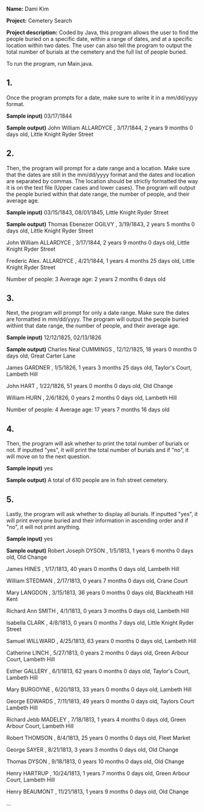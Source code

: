 **Name:** Dami Kim

**Project:** Cemetery Search

**Project description:** Coded by Java, this program allows the user to find the people buried on a specific date, within a range of dates, and at a specific location within two dates. 
The user can also tell the program to output the total number of burials at the cemetery and the full list of people buried. 

To run the program, run Main.java.

## 1.
Once the program prompts for a date, make sure to write it in a mm/dd/yyyy format.

**Sample input)**
03/17/1844

**Sample output)**
John William ALLARDYCE , 3/17/1844, 2 years 9 months 0 days old, Little Knight Ryder Street 


## 2.
Then, the program will prompt for a date range and a location. Make sure that the dates are still in the mm/dd/yyyy format and the dates and location are separated by commas. 
The location should be strictly formatted the way it is on the text file (Upper cases and lower cases). The program will output the people buried within that date range, the number of people,
and their average age. 

**Sample input)**
03/15/1843, 08/01/1845, Little Knight Ryder Street


**Sample output)**
Thomas Ebenezer OGILVY , 3/19/1843, 2 years 5 months 0 days old, Little Knight Ryder Street 

John William ALLARDYCE , 3/17/1844, 2 years 9 months 0 days old, Little Knight Ryder Street 

Frederic Alex. ALLARDYCE , 4/21/1844, 1 years 4 months 25 days old, Little Knight Ryder Street 

Number of people: 3
Average age: 2 years 2 months 6 days old


## 3.
Next, the program will prompt for only a date range. Make sure the dates are formatted in mm/dd/yyyy. The program will output the people buried withint that date range, the number of people,
and their average age.

**Sample input)**
12/12/1825, 02/13/1826

**Sample output)**
Charles Neal CUMMINGS , 12/12/1825, 18 years 0 months 0 days old, Great Carter Lane 

James GARDNER , 1/5/1826, 1 years 3 months 25 days old, Taylor's Court, Lambeth Hill 

John HART , 1/22/1826, 51 years 0 months 0 days old, Old Change 

William HURN , 2/6/1826, 0 years 2 months 0 days old, Lambeth Hill 

Number of people: 4
Average age: 17 years 7 months 16 days old

## 4.
Then, the program will ask whether to print the total number of burials or not. If inputted "yes", it will print the total number of burials and if "no", it will move on to the next question.

**Sample input)**
yes

**Sample output)**
A total of 610 people are in fish street cemetery.

## 5.
Lastly, the program will ask whether to display all burials. If inputted "yes", it will print everyone buried and their information in ascending order and if "no", 
it will not print anything.

**Sample input)**
yes

**Sample output)**
Robert Joseph DYSON , 1/5/1813, 1 years 6 months 0 days old, Old Change 

James HINES , 1/17/1813, 40 years 0 months 0 days old, Lambeth Hill 

William STEDMAN , 2/17/1813, 0 years 7 months 0 days old, Crane Court 

Mary LANGDON , 3/15/1813, 36 years 0 months 0 days old, Blackheath Hill Kent 

Richard Ann SMITH , 4/1/1813, 0 years 3 months 0 days old, Lambeth Hill 

Isabella CLARK , 4/8/1813, 0 years 0 months 7 days old, Little Knight Ryder Street 

Samuel WILLWARD , 4/25/1813, 63 years 0 months 0 days old, Lambeth Hill 

Catherine LINCH , 5/27/1813, 0 years 2 months 0 days old, Green Arbour Court, Lambeth Hill 

Esther GALLERY , 6/1/1813, 62 years 0 months 0 days old, Taylor's Court, Lambeth Hill 

Mary BURGOYNE , 6/20/1813, 33 years 0 months 0 days old, Lambeth Hill 

George EDWARDS , 7/11/1813, 49 years 0 months 0 days old, Taylors Court Lambeth Hill 

Richard Jebb MADELEY , 7/18/1813, 1 years 4 months 0 days old, Green Arbour Court, Lambeth Hill 

Robert THOMSON , 8/4/1813, 25 years 0 months 0 days old, Fleet Market 

George SAYER , 8/21/1813, 3 years 3 months 0 days old, Old Change 

Thomas DYSON , 9/18/1813, 0 years 10 months 0 days old, Old Change 

Henry HARTRUP , 10/24/1813, 1 years 7 months 0 days old, Green Arbour Court, Lambeth Hill 

Henry BEAUMONT , 11/21/1813, 1 years 9 months 0 days old, Old Change 

...
